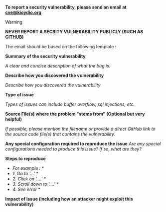 **To report a security vulnerability, please send an email at cve@kioydio.org**

> [!WARNING]
> **NEVER REPORT A SECRITY VULNERABILITY PUBLICLY (SUCH AS GITHUB)**

The email should be based on the following template :

**Summary of the security vulnerability**

*A clear and concise description of what the bug is.*

**Describe how you discovered the vulnerability**

*Describe how you discovered the vulnerability*

**Type of issue**

*Types of issues can include buffer overflow, sql injections, etc.*

**Source File(s) where the problem "stems from" (Optional but very helpful)**

*If possible, please mention the filename or provide a direct GitHub link to the*
*source code file(s) that contains the vulnerability.*

**Any special configuration required to reproduce the issue**
*Are any special configurations needed to produce this issue? If so, what are they?*

**Steps to reproduce**
* *For example :* *
* *1. Go to '...'* *
* *2. Click on '....'* *
* *3. Scroll down to '....'* *
* *4. See error* *

**Impact of issue (including how an attacker might exploit this vulnerability)**
